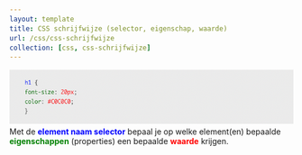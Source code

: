 ```yaml
---
layout: template
title: CSS schrijfwijze (selector, eigenschap, waarde)
url: /css/css-schrijfwijze
collection: [css, css-schrijfwijze]
---
```

<img src="images/css_schrijfwijze.png" />
Met de <strong style="color: blue">element naam selector</strong> bepaal je op welke element(en) bepaalde <strong style="color: green">eigenschappen</strong> (properties) een bepaalde <strong style="color: red">waarde</strong> krijgen.